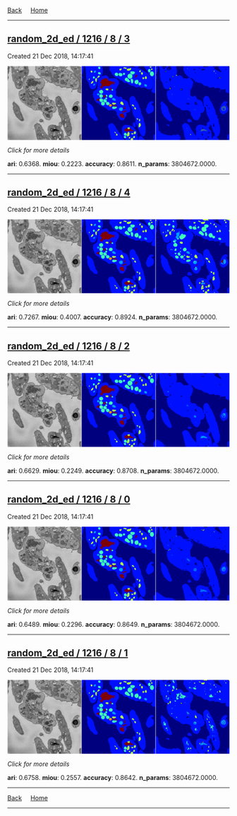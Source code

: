 
[Back](..)&nbsp;&nbsp;&nbsp;&nbsp;&nbsp;[Home](https://leapmanlab.github.io/snapshots)

---

<div class="summary"><a href="3"><h2>random_2d_ed / 1216 / 8 / 3</h2></a><p>Created 21 Dec 2018, 14:17:41
</p><a href="3"><img src="3/media/summary.png" align="center"></a><p>
<i>Click for more details</i>
</p></div>

**ari**: 0.6368. **miou**: 0.2223. **accuracy**: 0.8611. **n_params**: 3804672.0000. 

---

<div class="summary"><a href="4"><h2>random_2d_ed / 1216 / 8 / 4</h2></a><p>Created 21 Dec 2018, 14:17:41
</p><a href="4"><img src="4/media/summary.png" align="center"></a><p>
<i>Click for more details</i>
</p></div>

**ari**: 0.7267. **miou**: 0.4007. **accuracy**: 0.8924. **n_params**: 3804672.0000. 

---

<div class="summary"><a href="2"><h2>random_2d_ed / 1216 / 8 / 2</h2></a><p>Created 21 Dec 2018, 14:17:41
</p><a href="2"><img src="2/media/summary.png" align="center"></a><p>
<i>Click for more details</i>
</p></div>

**ari**: 0.6629. **miou**: 0.2249. **accuracy**: 0.8708. **n_params**: 3804672.0000. 

---

<div class="summary"><a href="0"><h2>random_2d_ed / 1216 / 8 / 0</h2></a><p>Created 21 Dec 2018, 14:17:41
</p><a href="0"><img src="0/media/summary.png" align="center"></a><p>
<i>Click for more details</i>
</p></div>

**ari**: 0.6489. **miou**: 0.2296. **accuracy**: 0.8649. **n_params**: 3804672.0000. 

---

<div class="summary"><a href="1"><h2>random_2d_ed / 1216 / 8 / 1</h2></a><p>Created 21 Dec 2018, 14:17:41
</p><a href="1"><img src="1/media/summary.png" align="center"></a><p>
<i>Click for more details</i>
</p></div>

**ari**: 0.6758. **miou**: 0.2557. **accuracy**: 0.8642. **n_params**: 3804672.0000. 

---

[Back](..)&nbsp;&nbsp;&nbsp;&nbsp;&nbsp;[Home](https://leapmanlab.github.io/snapshots)

---